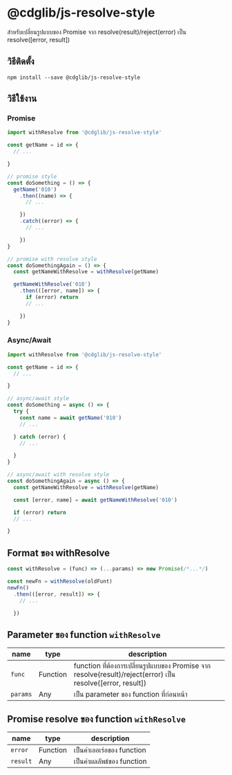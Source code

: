# @cdglib/js-resolve-style

สำหรับเปลี่ยนรูปแบบของ Promise จาก resolve(result)/reject(error) เป็น resolve([error, result])

## วิธีติดตั้ง
```
npm install --save @cdglib/js-resolve-style
```

## วิธีใช้งาน
### Promise
```javascript
import withResolve from '@cdglib/js-resolve-style'

const getName = id => {
  // ...

}

// promise style
const doSomething = () => {
  getName('010')
    .then((name) => {
      // ...

    })
    .catch((error) => {
      // ...

    })
}

// promise with resolve style
const doSomethingAgain = () => {
  const getNameWithResolve = withResolve(getName)

  getNameWithResolve('010')
    .then(([error, name]) => {
      if (error) return
      // ...

    })
}
```

### Async/Await
```javascript
import withResolve from '@cdglib/js-resolve-style'

const getName = id => {
  // ...

}

// async/await style
const doSomething = async () => {
  try {
    const name = await getName('010')
    // ...

  } catch (error) {
    // ...

  }
}

// async/await with resolve style
const doSomethingAgain = async () => {
  const getNameWithResolve = withResolve(getName)

  const [error, name] = await getNameWithResolve('010')

  if (error) return
  // ...

}
```

## Format ของ withResolve
```javascript
const withResolve = (func) => (...params) => new Promise(/*...*/)

const newFn = withResolve(oldFunt)
newFn()
  .then(([error, result]) => {
    // ...

  })

```

## Parameter ของ function `withResolve`
name | type | description
---- | ---- | -----------
`func` | Function | function ที่ต้องการเปลี่ยนรูปแบบของ Promise จาก resolve(result)/reject(error) เป็น resolve([error, result])
`params` | Any | เป็น parameter ของ function ที่ก่อนหน้า

## Promise resolve ของ function `withResolve`
name | type | description
---- | ---- | -----------
`error` | Function | เป็นค่าเออเร่อของ function
`result` | Any | เป็นค่าผลลัพธ์ของ function
